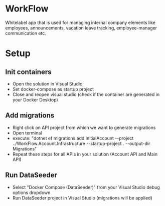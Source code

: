 # WorkFlow
Whitelabel app that is used for managing internal company elements like employees, announcements, vacation leave tracking, employee-manager communication etc.

# Setup

## Init containers
- Open the solution in Visual Studio
- Set docker-compose as startup project
- Close and reopen visual studio (check if the container are generated in your Docker Desktop)

## Add migrations
- Right click on API project from which we want to generate migrations 
- Open terminal 
- execute: "dotnet ef migrations add InitialAccount --project ../WorkFlow.Account.Infrastructure --startup-project . --output-dir Migrations"
- Repeat these steps for all APIs in your solution (Account API and Main API)

## Run DataSeeder
- Select "Docker Compose (DataSeeder)" from your Visual Studio debug options dropdown
- Run DataSeeder project in Visual Studio (migrations will be applied)



